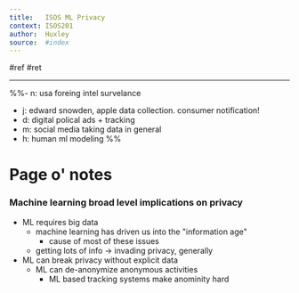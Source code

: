 ```yaml
---
title:   ISOS ML Privacy
context: ISOS201
author:  Huxley
source:  #index
---
```


#ref #ret 

---

%%- n: usa foreing intel survelance
- j: edward snowden, apple data collection. consumer notification!
- d: digital polical ads + tracking
- m: social media taking data in general
- h: human ml modeling
%%

# Page o' notes

### Machine learning broad level implications on privacy

- ML requires big data
	- machine learning has driven us into the "information age"
		- cause of most of these issues
	- getting lots of info -> invading privacy, generally
- ML can break privacy without explicit data
	- ML can de-anonymize anonymous activities
		- ML based tracking systems make anominity hard





























